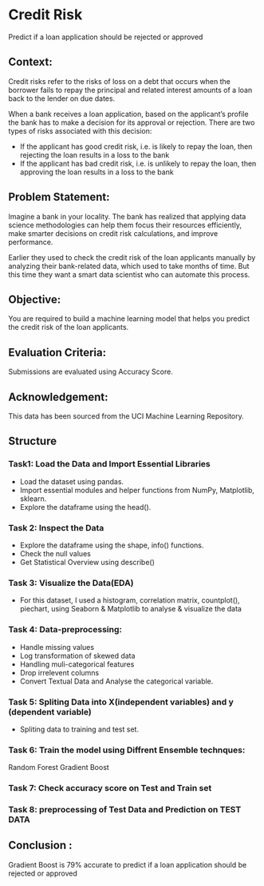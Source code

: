 # Credit Risk
Predict if a loan application should be rejected or approved

## Context:
Credit risks refer to the risks of loss on a debt that occurs when the borrower fails to repay the principal and related interest amounts of a loan back to the lender on due dates.

When a bank receives a loan application, based on the applicant’s profile the bank has to make a decision for its approval or rejection. There are two types of risks associated with this decision:

- If the applicant has good credit risk, i.e. is likely to repay the loan, then rejecting the loan results in a loss to the bank
- If the applicant has bad credit risk, i.e. is unlikely to repay the loan, then approving the loan results in a loss to the bank

## Problem Statement:
Imagine a bank in your locality. The bank has realized that applying data science methodologies can help them focus their resources efficiently, make smarter decisions on credit risk calculations, and improve performance.

Earlier they used to check the credit risk of the loan applicants manually by analyzing their bank-related data, which used to take months of time. But this time they want a smart data scientist who can automate this process.

## Objective:
You are required to build a machine learning model that helps you predict the credit risk of the loan applicants.

## Evaluation Criteria:
Submissions are evaluated using Accuracy Score.

## Acknowledgement:
This data has been sourced from the UCI Machine Learning Repository.

## Structure 

### Task1: Load the Data and Import Essential Libraries
- Load the dataset using pandas.
- Import essential modules and helper functions from NumPy, Matplotlib, sklearn.
- Explore the dataframe using the head().

### Task 2: Inspect the Data
- Explore the dataframe using the shape, info() functions.
- Check the null values
- Get Statistical Overview using describe()

### Task 3: Visualize the Data(EDA)
- For this dataset, I used a histogram, correlation matrix, countplot(), piechart,  using Seaborn & Matplotlib to analyse & visualize the data

### Task 4: Data-preprocessing: 
- Handle missing values
- Log transformation of skewed data
- Handling muli-categorical features
- Drop irrelevent columns
- Convert Textual Data and Analyse the categorical variable.

### Task 5: Spliting Data into X(independent variables) and y (dependent variable)
- Spliting data to training and test set. 

### Task 6: Train the model using Diffrent Ensemble technques:
Random Forest
Gradient Boost

### Task 7: Check accuracy score on Test and Train set

### Task 8: preprocessing of Test Data and Prediction on TEST DATA 

## Conclusion :
Gradient Boost is 79% accurate to predict if a loan application should be rejected or approved

